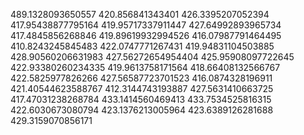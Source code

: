 489.1328093650557
420.856841343401
426.3395207052394
417.95438877795164
419.95717337911447
427.64992893965734
417.4845856268846
419.89619932994526
416.07987791464495
410.8243245845483
422.0747771267431
419.94831104503885
428.90560206631983
427.56272654954404
425.95908097722645
422.93380260234335
419.9613758171564
418.66408132566767
422.5825977826266
427.56587723701523
416.0874328196911
421.40544623588767
412.3144743193887
427.5631410663725
417.47031238268784
433.1414560469413
433.7534525816315
422.6030673080794
423.1376213005964
423.6389126281688
429.3159070856171
